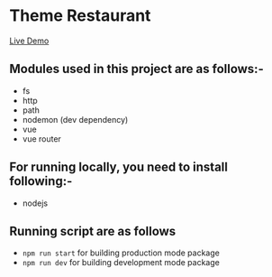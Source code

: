 # Theme Restaurant
[Live Demo](https://ap-theme-restaurant.herokuapp.com/)

## Modules used in this project are as follows:-
* fs
* http
* path
* nodemon (dev dependency)
* vue
* vue router

## For running locally, you need to install following:- 
* nodejs

## Running script are as follows
* `npm run start` for building production mode package
* `npm run dev` for building development mode package
